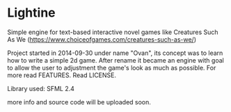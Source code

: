 # Lightine
Simple engine for text-based interactive novel games like Creatures Such As We (https://www.choiceofgames.com/creatures-such-as-we/)

Project started in 2014-09-30 under name "Ovan", its concept was to learn how to write a simple 2d game.
After rename it became an engine with goal to allow the user to adjustment the game's look as much as possible. For more read FEATURES.
Read LICENSE. 

Library used: SFML 2.4

more info and source code will be uploaded soon.

